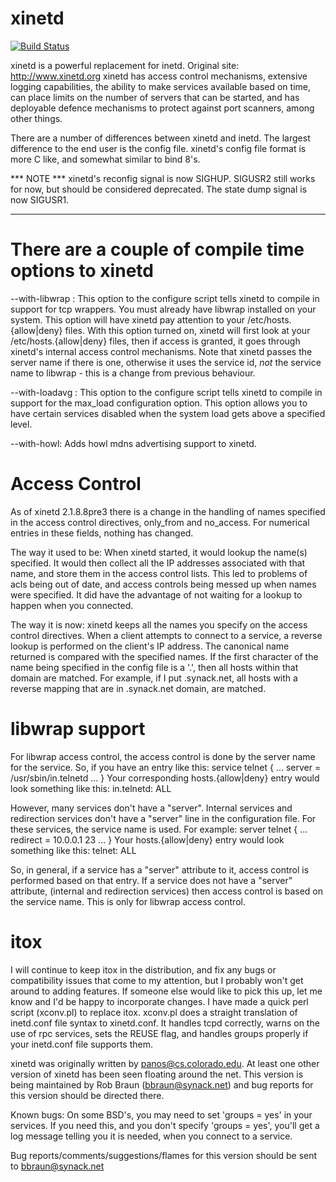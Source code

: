 # xinetd #

[![Build Status](https://travis-ci.org/openSUSE/xinetd.svg?branch=master)](https://travis-ci.org/openSUSE/xinetd)

xinetd is a powerful replacement for inetd.
Original site: http://www.xinetd.org
xinetd has access control mechanisms, extensive logging capabilities,
the ability to make services available based on time, can place
limits on the number of servers that can be started, and has deployable
defence mechanisms to protect against port scanners, among other things.

There are a number of differences between xinetd and inetd.  The 
largest difference to the end user is the config file.  xinetd's 
config file format is more C like, and somewhat similar to bind 8's.

*** NOTE ***
xinetd's reconfig signal is now SIGHUP.  SIGUSR2 still works for now,
but should be considered deprecated.  The state dump signal is now
SIGUSR1.
***      ***

# There are a couple of compile time options to xinetd

--with-libwrap  : This option to the configure script tells xinetd
to compile in support for tcp wrappers.  You must already have libwrap
installed on your system.  This option will have xinetd pay attention
to your /etc/hosts.{allow|deny} files.  With this option turned on,
xinetd will first look at your /etc/hosts.{allow|deny} files, then
if access is granted, it goes through xinetd's internal access control
mechanisms.  Note that xinetd passes the server name if there is one,
otherwise it uses the service id, *not* the service name to libwrap - 
this is a change from previous behaviour.

--with-loadavg  : This option to the configure script tells xinetd
to compile in support for the max_load configuration option.  This
option allows you to have certain services disabled when the system
load gets above a specified level.

--with-howl: Adds howl mdns advertising support to xinetd.

# Access Control

As of xinetd 2.1.8.8pre3 there is a change in the handling of 
names specified in the access control directives, only_from and
no_access.  For numerical entries in these fields, nothing has
changed.

The way it used to be:  When xinetd started, it would lookup the
name(s) specified.  It would then collect all the IP addresses
associated with that name, and store them in the access control
lists.  This led to problems of acls being out of date, and 
access controls being messed up when names were specified.  It did
have the advantage of not waiting for a lookup to happen when you
connected.

The way it is now:  xinetd keeps all the names you specify on the
access control directives.  When a client attempts to connect to
a service, a reverse lookup is performed on the client's IP address.
The canonical name returned is compared with the specified names.
If the first character of the name being specified in the config
file is a '.', then all hosts within that domain are matched.
For example, if I put .synack.net, all hosts with a reverse mapping
that are in .synack.net domain, are matched.

# libwrap support

For libwrap access control, the access control is done by the
server name for the service.  So, if you have an entry like this:
service telnet
{
     ...
	 server = /usr/sbin/in.telnetd
	 ...
}
Your corresponding hosts.{allow|deny} entry would look something
like this:
in.telnetd: ALL

However, many services don't have a "server".  Internal services
and redirection services don't have a "server" line in the configuration
file.  For these services, the service name is used.  For example:
server telnet
{
	...
	redirect = 10.0.0.1 23
	...
}
Your hosts.{allow|deny} entry would look something like this:
telnet: ALL

So, in general, if a service has a "server" attribute to it, access
control is performed based on that entry.  If a service does not have
a "server" attribute, (internal and redirection services) then access
control is based on the service name.
This is only for libwrap access control.

# itox

I will continue to keep itox in the distribution, and fix any bugs or
compatibility issues that come to my attention, but I probably won't
get around to adding features.  If someone else would like to pick this
up, let me know and I'd be happy to incorporate changes.
I have made a quick perl script (xconv.pl) to replace itox.  xconv.pl
does a straight translation of inetd.conf file syntax to xinetd.conf.
It handles tcpd correctly, warns on the use of rpc services, 
sets the REUSE flag, and handles groups properly if your inetd.conf file 
supports them.

xinetd was originally written by panos@cs.colorado.edu.  At least one other
version of xinetd has been seen floating around the net.  This version is
being maintained by Rob Braun (bbraun@synack.net) and bug reports for this
version should be directed there.

Known bugs: On some BSD's, you may need to set 'groups = yes' in your services.
If you need this, and you don't specify 'groups = yes', you'll get a log 
message telling you it is needed, when you connect to a service.

Bug reports/comments/suggestions/flames for this version should be sent
to bbraun@synack.net
